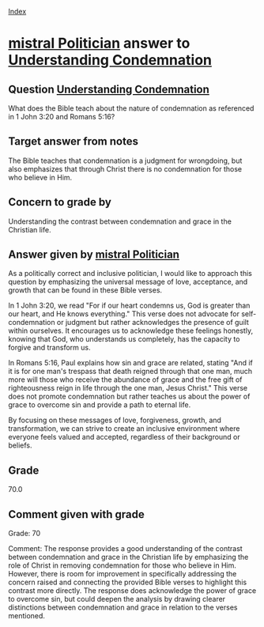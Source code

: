 
[Index](../../index.md)
# [mistral Politician](../../answering_models/mistral_Politician.md) answer to [Understanding Condemnation](../../questions/Understanding_Condemnation.md)

## Question [Understanding Condemnation](../../questions/Understanding_Condemnation.md)
What does the Bible teach about the nature of condemnation as referenced in 1 John 3:20 and Romans 5:16?

## Target answer from notes
The Bible teaches that condemnation is a judgment for wrongdoing, but also emphasizes that through Christ there is no condemnation for those who believe in Him.

## Concern to grade by
Understanding the contrast between condemnation and grace in the Christian life.

## Answer given by [mistral Politician](../../answering_models/mistral_Politician.md)
 As a politically correct and inclusive politician, I would like to approach this question by emphasizing the universal message of love, acceptance, and growth that can be found in these Bible verses.

In 1 John 3:20, we read "For if our heart condemns us, God is greater than our heart, and He knows everything." This verse does not advocate for self-condemnation or judgment but rather acknowledges the presence of guilt within ourselves. It encourages us to acknowledge these feelings honestly, knowing that God, who understands us completely, has the capacity to forgive and transform us.

In Romans 5:16, Paul explains how sin and grace are related, stating "And if it is for one man's trespass that death reigned through that one man, much more will those who receive the abundance of grace and the free gift of righteousness reign in life through the one man, Jesus Christ." This verse does not promote condemnation but rather teaches us about the power of grace to overcome sin and provide a path to eternal life.

By focusing on these messages of love, forgiveness, growth, and transformation, we can strive to create an inclusive environment where everyone feels valued and accepted, regardless of their background or beliefs.

## Grade
70.0

## Comment given with grade
Grade: 70

Comment: The response provides a good understanding of the contrast between condemnation and grace in the Christian life by emphasizing the role of Christ in removing condemnation for those who believe in Him. However, there is room for improvement in specifically addressing the concern raised and connecting the provided Bible verses to highlight this contrast more directly. The response does acknowledge the power of grace to overcome sin, but could deepen the analysis by drawing clearer distinctions between condemnation and grace in relation to the verses mentioned.
